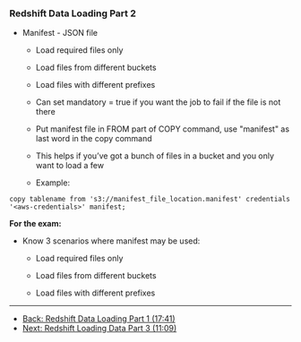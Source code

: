 ### Redshift Data Loading Part 2

* Manifest - JSON file

    * Load required files only

    * Load files from different buckets

    * Load files with different prefixes

    * Can set mandatory = true if you want the job to fail if the file is not there

    * Put manifest file in FROM part of COPY command, use "manifest" as last word in the copy command

    * This helps if you’ve got a bunch of files in a bucket and you only want to load a few
    
    * Example:
    
`copy tablename from 's3://manifest_file_location.manifest' credentials '<aws-credentials>' manifest;`

**For the exam:**

* Know 3 scenarios where manifest may be used:

    * Load required files only

    * Load files from different buckets

    * Load files with different prefixes

---

* [Back: Redshift Data Loading Part 1 (17:41)](Redshift_Data_Loading_Part_1.md)
* [Next: Redshift Loading Data Part 3 (11:09)](Redshift_Data_Loading_Part_3.md)

